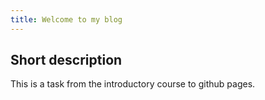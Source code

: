 ```yaml
---
title: Welcome to my blog
---
```


## Short description
This is a task from the introductory course to github pages.

